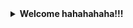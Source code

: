<details>
  <summary><b>Welcome hahahahaha!!!</b></summary>
<h1 align="center">Hi 👋, I'm Rajaram Silwal</h1>
<p align="center">
  <em>🚀 Full Stack Developer | 💻 Lifelong Learner | 🌍 Open Source Enthusiast</em>
</p>

---
### ✨ About Me 
 
```js
public class RajaramSilwal {
  constructor() {
    this.name = "Rajaram Silwal";
    this.pronouns = "he/him";
    this.email = "silwalrajaram2@gmail.com";
    this.currentFocus = "Building something new 🚀";
    this.funFact = "I turn coffee ☕ into clean code 💻";
  }

  workExperience() {
    return ["SoooooooooN"]; 
  }

  education() {
    return [
      { "2022-Present": "Bachelor of Computer Application (BCA)" },
      { "2019-2021": "Higher Secondary Education (+2)" },
      { "Up to 2019": "School Level Education" }
    ];
  }

  skills() {
    return {
      languages: ["JavaScript", "PHP", "Java", "Python"],
      frontEnd: ["React", "Vue", "Bootstrap", "Tailwind", "Sass"],
      backEnd: ["Laravel", "Node.js", "Express", "Django"],
      databases: ["MySQL", "MongoDB"],
      tools: ["Git", "VS Code"]
    };
  }

  nextUp() {
    return ["Advanced Django", "MERN Stack", "System Design"];
  }
}


``` 
### 🌐 Connect with Me>
  
<p align="center">
<a href="https://linkedin.com/in/rajaram-silwal-460241289" target="blank"><img src="https://img.shields.io/badge/-LinkedIn-blue?logo=linkedin&logoColor=white&style=for-the-badge" /></a>
<a href="https://stackoverflow.com/users/25404877/rajaram-silwal" target="blank"><img src="https://img.shields.io/badge/-StackOverflow-orange?logo=stackoverflow&logoColor=white&style=for-the-badge" /></a>
<a href="https://www.facebook.com/rajaram.silwal.90/" target="blank"><img src="https://img.shields.io/badge/-Facebook-1877F2?logo=facebook&logoColor=white&style=for-the-badge" /></a>
<a href="https://www.youtube.com/c/silwalrajaram0rajaram_09" target="blank"><img src="https://img.shields.io/badge/-YouTube-FF0000?logo=youtube&logoColor=white&style=for-the-badge" /></a>
</p>

---


### 📊 Stats  
<p align="center">
<img src="https://github-readme-stats.vercel.app/api?username=silwalrajaram09&show_icons=true&theme=tokyonight" />
<img src="https://github-readme-streak-stats.herokuapp.com?user=silwalrajaram09&theme=tokyonight" />
<img src="https://github-readme-stats.vercel.app/api/top-langs/?username=silwalrajaram09&layout=compact&theme=tokyonight" />
</p>

</details>
